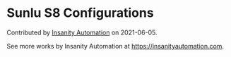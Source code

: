 # Sunlu S8 Configurations

Contributed by [Insanity Automation](//github.com/InsanityAutomation) on 2021-06-05.

See more works by Insanity Automation at https://insanityautomation.com.
